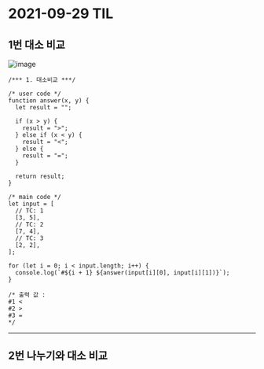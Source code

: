 # 2021-09-29 TIL

## 1번 대소 비교
![image](https://user-images.githubusercontent.com/58898466/135203810-d7b073c8-ebeb-43a7-9a65-746d1f1fd758.png)
~~~
/*** 1. 대소비교 ***/

/* user code */
function answer(x, y) {
  let result = "";

  if (x > y) {
    result = ">";
  } else if (x < y) {
    result = "<";
  } else {
    result = "=";
  }

  return result;
}

/* main code */
let input = [
  // TC: 1
  [3, 5],
  // TC: 2
  [7, 4],
  // TC: 3
  [2, 2],
];

for (let i = 0; i < input.length; i++) {
  console.log(`#${i + 1} ${answer(input[i][0], input[i][1])}`);
}

/* 출력 값 :
#1 <
#2 >
#3 =
*/ 
~~~
***

## 2번 나누기와 대소 비교
